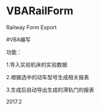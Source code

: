 # VBARailForm
Railway Form Export

#VBA编写

功能：

1.导入实验机床的实验数据

2.根据选中的动车型号生成相关报表

3.生成后自动导出生成的滑轨门的报表

2017.2
